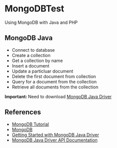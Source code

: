 MongoDBTest
===========

Using MongoDB with Java and PHP

MongoDB Java
------------
* Connect to database
* Create a collection
* Get a collection by name
* Insert a document
* Update a particluar document
* Delete the first document from collection
* Query for a document from the collection
* Retrieve all documents from the collection

<b>Important: </b>Need to download <a href="https://github.com/mongodb/mongo-java-driver/releases">MongoDB Java Driver</a>

References
----------
* <a href="http://www.tutorialspoint.com/mongodb/index.htm">MongoDB Tutorial</a>
* <a href="http://www.mongodb.org/">MongoDB</a>
* <a href="http://docs.mongodb.org/ecosystem/tutorial/getting-started-with-java-driver/#getting-started-with-java-driver">Getting Started with MongoDB Java Driver</a>
* <a href="http://api.mongodb.org/java/2.13/">MongoDB Java Driver API Documentation</a>
